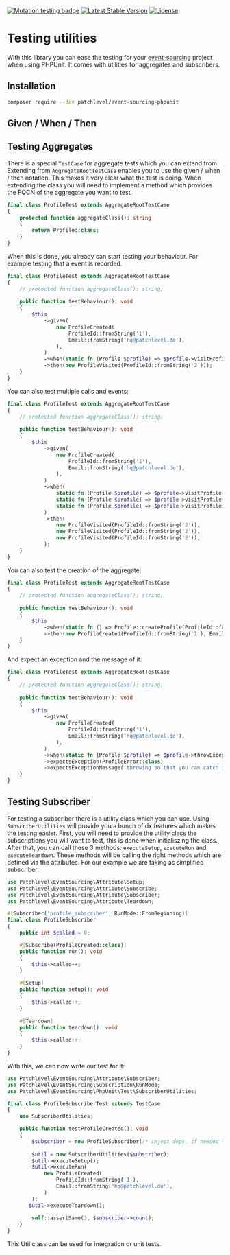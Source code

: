 [![Mutation testing badge](https://img.shields.io/endpoint?style=flat&url=https%3A%2F%2Fbadge-api.stryker-mutator.io%2Fgithub.com%2Fpatchlevel%2Fevent-sourcing-phpunit%2F1.0.x)](https://dashboard.stryker-mutator.io/reports/github.com/patchlevel/event-sourcing-phpunit/1.0.x)
[![Latest Stable Version](https://poser.pugx.org/patchlevel/event-sourcing-phpunit/v)](//packagist.org/packages/patchlevel/event-sourcing-phpunit)
[![License](https://poser.pugx.org/patchlevel/event-sourcing-phpunit/license)](//packagist.org/packages/patchlevel/event-sourcing-phpunit)

# Testing utilities

With this library you can ease the testing for your [event-sourcing](https://github.com/patchlevel/event-sourcing)
project when using PHPUnit. It comes with utilities for aggregates and subscribers.

## Installation

```bash
composer require --dev patchlevel/event-sourcing-phpunit
```

## Given / When / Then

## Testing Aggregates

There is a special `TestCase` for aggregate tests which you can extend from. Extending from `AggregateRootTestCase`
enables you to use the given / when / then notation. This makes it very clear what the test is doing. When extending the
class you will need to implement a method which provides the FQCN of the aggregate you want to test.

```php
final class ProfileTest extends AggregateRootTestCase
{
    protected function aggregateClass(): string
    {
        return Profile::class;
    }
}
```

When this is done, you already can start testing your behaviour. For example testing that a event is recorded.

```php
final class ProfileTest extends AggregateRootTestCase
{ 
    // protected function aggregateClass(): string;
    
    public function testBehaviour(): void
    {
        $this
            ->given(
                new ProfileCreated(
                    ProfileId::fromString('1'),
                    Email::fromString('hq@patchlevel.de'),
                ),
            )
            ->when(static fn (Profile $profile) => $profile->visitProfile(ProfileId::fromString('2')))
            ->then(new ProfileVisited(ProfileId::fromString('2')));
    }
}
```

You can also test multiple calls and events:

```php
final class ProfileTest extends AggregateRootTestCase
{ 
    // protected function aggregateClass(): string;
    
    public function testBehaviour(): void
    {
        $this
            ->given(
                new ProfileCreated(
                    ProfileId::fromString('1'),
                    Email::fromString('hq@patchlevel.de'),
                ),
            )
            ->when(
                static fn (Profile $profile) => $profile->visitProfile(ProfileId::fromString('2')),
                static fn (Profile $profile) => $profile->visitProfile(ProfileId::fromString('2')),
                static fn (Profile $profile) => $profile->visitProfile(ProfileId::fromString('2')),
            )
            ->then(
                new ProfileVisited(ProfileId::fromString('2')),
                new ProfileVisited(ProfileId::fromString('2')),
                new ProfileVisited(ProfileId::fromString('2')),
            );
    }
}
```

You can also test the creation of the aggregate:

```php
final class ProfileTest extends AggregateRootTestCase
{ 
    // protected function aggregateClass(): string;
    
    public function testBehaviour(): void
    {
        $this
            ->when(static fn () => Profile::createProfile(ProfileId::fromString('1'), Email::fromString('hq@patchlevel.de')))
            ->then(new ProfileCreated(ProfileId::fromString('1'), Email::fromString('hq@patchlevel.de')));
    }
}
```

And expect an exception and the message of it:

```php
final class ProfileTest extends AggregateRootTestCase
{ 
    // protected function aggregateClass(): string;
    
    public function testBehaviour(): void
    {
        $this
            ->given(
                new ProfileCreated(
                    ProfileId::fromString('1'),
                    Email::fromString('hq@patchlevel.de'),
                ),
            )
            ->when(static fn (Profile $profile) => $profile->throwException())
            ->expectsException(ProfileError::class)
            ->expectsExceptionMessage('throwing so that you can catch it!');
    }
}
```

## Testing Subscriber

For testing a subscriber there is a utility class which you can use. Using `SubscriberUtilities` will provide you a
bunch of dx features which makes the testing easier. First, you will need to provide the utility class the subscriptions
you will want to test, this is done when initialiszing the class. After that, you can call these 3 methods:
`executeSetup`, `executeRun` and `executeTeardown`. These methods will be calling the right methods which are defined
via the attributes. For our example we are taking as simplified subscriber:

```php
use Patchlevel\EventSourcing\Attribute\Setup;
use Patchlevel\EventSourcing\Attribute\Subscribe;
use Patchlevel\EventSourcing\Attribute\Subscriber;
use Patchlevel\EventSourcing\Attribute\Teardown;

#[Subscriber('profile_subscriber', RunMode::FromBeginning)]
final class ProfileSubscriber
{
    public int $called = 0;

    #[Subscribe(ProfileCreated::class)]
    public function run(): void
    {
        $this->called++;
    }

    #[Setup]
    public function setup(): void
    {
        $this->called++;
    }

    #[Teardown]
    public function teardown(): void
    {
        $this->called++;
    }
}
```

With this, we can now write our test for it:

```php
use Patchlevel\EventSourcing\Attribute\Subscriber;
use Patchlevel\EventSourcing\Subscription\RunMode;
use Patchlevel\EventSourcing\PhpUnit\Test\SubscriberUtilities;

final class ProfileSubscriberTest extends TestCase
{
    use SubscriberUtilities;

    public function testProfileCreated(): void 
    {
        $subscriber = new ProfileSubscriber(/* inject deps, if needed */);
        
        $util = new SubscriberUtilities($subscriber);
        $util->executeSetup();
        $util->executeRun(
            new ProfileCreated(
                ProfileId::fromString('1'),
                Email::fromString('hq@patchlevel.de'),
            )
        );
       $util->executeTeardown();
     
        self::assertSame(3, $subscriber->count);
    }
}
```

This Util class can be used for integration or unit tests.